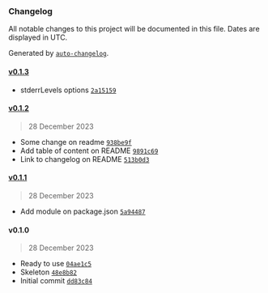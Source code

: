 ### Changelog

All notable changes to this project will be documented in this file. Dates are displayed in UTC.

Generated by [`auto-changelog`](https://github.com/CookPete/auto-changelog).

#### [v0.1.3](https://github.com/adhisimon/node-as-logger/compare/v0.1.2...v0.1.3)

- stderrLevels options [`2a15159`](https://github.com/adhisimon/node-as-logger/commit/2a15159e100fb76a0e4778e19d2239a7eb25b483)

#### [v0.1.2](https://github.com/adhisimon/node-as-logger/compare/v0.1.1...v0.1.2)

> 28 December 2023

- Some change on readme [`938be9f`](https://github.com/adhisimon/node-as-logger/commit/938be9f8a8e6afdcdce6c6db5d1aa1370c881963)
- Add table of content on README [`9891c69`](https://github.com/adhisimon/node-as-logger/commit/9891c698a35a178cccd8eb5416a500072aec0fd8)
- Link to changelog on README [`513b0d3`](https://github.com/adhisimon/node-as-logger/commit/513b0d337b939615e29754842277cab61490cabe)

#### [v0.1.1](https://github.com/adhisimon/node-as-logger/compare/v0.1.0...v0.1.1)

> 28 December 2023

- Add module on package.json [`5a94487`](https://github.com/adhisimon/node-as-logger/commit/5a944876a83c9e6723eb1482833a09467db67f04)

#### v0.1.0

> 28 December 2023

- Ready to use [`04ae1c5`](https://github.com/adhisimon/node-as-logger/commit/04ae1c5758c31bfce24ad6f00e2bb923beda75bf)
- Skeleton [`48e8b82`](https://github.com/adhisimon/node-as-logger/commit/48e8b8252d0565f5e5fad5409a720123af9a97e8)
- Initial commit [`dd83c84`](https://github.com/adhisimon/node-as-logger/commit/dd83c84a4a185a53c8ff6a2e8b90bea244f2d3fc)
